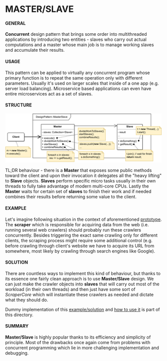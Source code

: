 # MASTER/SLAVE

#### GENERAL

**Concurrent** design pattern that brings some order into multithreaded applications by introducing two entities - slaves
who carry out actual computations and a master whose main job is to manage working slaves and accumulate their results.

#### USAGE

This pattern can be applied to virtually any concurrent program whose primary function is to repeat the same operation 
only with different parameters. Usually it's used on larger scales that inside of a one app (e.g. server load balancing).
Microservice based applications can even have entire microservices act as a set of slaves.

#### STRUCTURE

![master-slave](MasterSlave.svg)

TL;DR behaviour - there is a **Master** that exposes some public methods toward the client and upon their invocation
it delegates all the "heavy lifting" to **Slave** objects. **Slaves** perform specific micro tasks usually in their 
own threads to fully take advantage of modern multi-core CPUs. Lastly the **Master** waits for certain set of **slaves**
to finish their work and if needed combines their results before returning some value to the client.

#### EXAMPLE

Let's imagine following situation in the context of aforementioned [prototype](../README.md#prototype). The **scraper**
which is responsible for acquiring data from the web (i.e. running several web crawlers) should probably run these
crawlers concurrently. Besides triggering the exact same crawling only for different clients, the scraping process might
require some additional control (e.g. before crawling through client's website we have to acquire its URL from somewhere,
most likely by crawling through search engines like Google).

#### SOLUTION

There are countless ways to implement this kind of behaviour, but thanks to its essence one fairly clean approach is 
to use **Master/Slave** design. We can just make the crawler objects into **slaves** that will carry out most of the
workload (in their own threads) and then just have some sort of *ScraperCore* which will instantiate these crawlers 
as needed and dictate what they should do.

Dummy implementation of this [example/solution](src) and [how to use it](main.cpp) is part of this directory.

#### SUMMARY

**Master/Slave** is highly popular thanks to its efficiency and simplicity of principle. Most of the drawbacks once
again come from problems with concurrent programming which lie in more challenging implementation and debugging.
